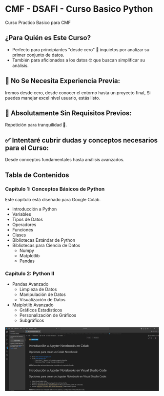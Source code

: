 # CMF - DSAFI - Curso Basico Python
Curso Practico Basico para CMF

## ¿Para Quién es Este Curso?

- Perfecto para principiantes "desde cero" 👶 inquietos por analizar su primer conjunto de datos.
- También para aficionados a los datos 🤓 que buscan simplificar su análisis.

## 🚫 No Se Necesita Experiencia Previa:
Iremos desde cero, desde conocer el entorno hasta un proyecto final, Si puedes manejar excel nivel usuario, estás listo.

## 🚫 Absolutamente Sin Requisitos Previos:
Repetición para tranquilidad 😬.

## ✅ Intentaré cubrir dudas y conceptos necesarios para el Curso:
Desde conceptos fundamentales hasta análisis avanzados.

## Tabla de Contenidos

### Capítulo 1: Conceptos Básicos de Python
Este capítulo está diseñado para Google Colab.

- Introducción a Python
- Variables
- Tipos de Datos
- Operadores
- Funciones
- Clases
- Bibliotecas Estándar de Python
- Bibliotecas para Ciencia de Datos
  - Numpy
  - Matplotlib
  - Pandas

### Capítulo 2: Python II
- Pandas Avanzado
  - Limpieza de Datos
  - Manipulación de Datos
  - Visualización de Datos
- Matplotlib Avanzado
  - Gráficos Estadísticos
  - Personalización de Gráficos
  - Subgráficos

![Logo del Curso](readme.png)
